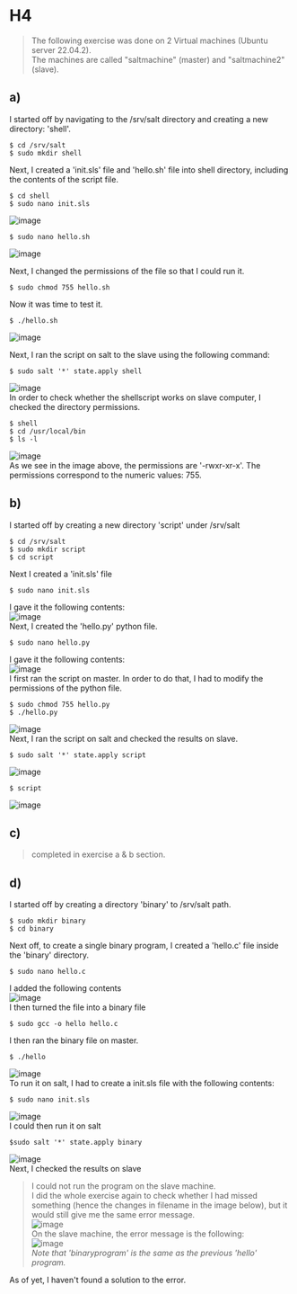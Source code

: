 # H4
>The following exercise was done on 2 Virtual machines (Ubuntu server 22.04.2).
<br>The machines are called "saltmachine" (master) and "saltmachine2" (slave).

## a)
I started off by navigating to the /srv/salt directory and creating a new directory: 'shell'.

    $ cd /srv/salt
    $ sudo mkdir shell
Next, I created a 'init.sls' file and 'hello.sh' file into shell directory, including the contents of the script file.

    $ cd shell
    $ sudo nano init.sls
![image](https://user-images.githubusercontent.com/103279302/233832343-29ff5b27-9646-45de-95c7-df3f832d89b0.png)

    $ sudo nano hello.sh
![image](https://user-images.githubusercontent.com/103279302/233832404-9d0299b8-16bc-4239-89a9-c71a22133717.png)

Next, I changed the permissions of the file so that I could run it.

    $ sudo chmod 755 hello.sh
Now it was time to test it.
    
    $ ./hello.sh
![image](https://user-images.githubusercontent.com/103279302/233832589-a8a25936-c1ae-4810-ae22-2c11df6cccbe.png)

Next, I ran the script on salt to the slave using the following command:

    $ sudo salt '*' state.apply shell
![image](https://user-images.githubusercontent.com/103279302/233835195-b0374e38-0224-49c2-bbd4-1f3f4f7c4b76.png)
<br>In order to check whether the shellscript works on slave computer, I checked the directory permissions.

    $ shell
    $ cd /usr/local/bin
    $ ls -l
![image](https://user-images.githubusercontent.com/103279302/233835552-383ecb3f-352e-476e-ac2b-41e11328636e.png)
<br>As we see in the image above, the permissions are '-rwxr-xr-x'. The permissions correspond to the numeric values: 755.

## b)
I started off by creating a new directory 'script' under /srv/salt

    $ cd /srv/salt
    $ sudo mkdir script
    $ cd script
Next I created a 'init.sls' file

    $ sudo nano init.sls
I gave it the following contents:
<br>![image](https://user-images.githubusercontent.com/103279302/233836451-0f9c9024-c561-4985-9ae8-96c5cbde26b4.png)
<br> Next, I created the 'hello.py' python file.
    
    $ sudo nano hello.py
I gave it the following contents:
<br>![image](https://user-images.githubusercontent.com/103279302/233836578-503458ff-5058-4839-b33b-52ccb1ad2d75.png)
<br>I first ran the script on master. In order to do that, I had to modify the permissions of the python file.
    
    $ sudo chmod 755 hello.py
    $ ./hello.py
![image](https://user-images.githubusercontent.com/103279302/233837099-940df11a-27f1-4189-b3c5-9c03f72eca33.png)
<br>Next, I ran the script on salt and checked the results on slave.

    $ sudo salt '*' state.apply script
![image](https://user-images.githubusercontent.com/103279302/233836731-4703019d-d98b-4ca9-876a-bddb9c378b08.png)
        
    $ script
![image](https://user-images.githubusercontent.com/103279302/233836763-02f950cc-1c41-462a-92ca-37117fc16e25.png)

## c)
>completed in exercise a & b section.

## d)
I started off by creating a directory 'binary' to /srv/salt path.

    $ sudo mkdir binary
    $ cd binary
Next off, to create a single binary program, I created a 'hello.c' file inside the 'binary' directory.

    $ sudo nano hello.c
I added the following contents
<br>![image](https://user-images.githubusercontent.com/103279302/233838269-321cc3c4-6af1-4109-b98b-bf362c77f67e.png)
<br>I then turned the file into a binary file

    $ sudo gcc -o hello hello.c
I then ran the binary file on master.

    $ ./hello
![image](https://user-images.githubusercontent.com/103279302/233838424-1d3b06aa-5e57-45cc-a731-794edfb5d6a2.png)
<br>To run it on salt, I had to create a init.sls file with the following contents:

    $ sudo nano init.sls
![image](https://user-images.githubusercontent.com/103279302/233838634-2fe67474-0a3f-4828-ab22-d240d882e42e.png)
<br>I could then run it on salt
   
    $sudo salt '*' state.apply binary
![image](https://user-images.githubusercontent.com/103279302/233838577-2b668430-74ee-4622-bbbb-33ef573d77b9.png)
<br>Next, I checked the results on slave
>I could not run the program on the slave machine.
><br>I did the whole exercise again to check whether I had missed something (hence the changes in filename in the image below), but it would  still give me the same error message.
<br>![image](https://user-images.githubusercontent.com/103279302/233840673-4dc1f5c7-5fd0-4fd9-b59f-ec4fcf761bba.png)
<br>On the slave machine, the error message is the following:
<br>![image](https://user-images.githubusercontent.com/103279302/233844991-69ef4baa-1675-471e-8599-64814b737c1b.png)
<br>*Note that 'binaryprogram' is the same as the previous 'hello' program.*


As of yet, I haven't found a solution to the error.
